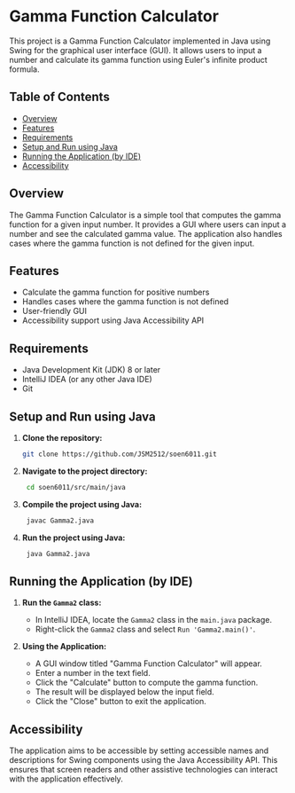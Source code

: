 # Gamma Function Calculator

This project is a Gamma Function Calculator implemented in Java using Swing for the graphical user interface (GUI). It allows users to input a number and calculate its gamma function using Euler's infinite product formula.

## Table of Contents

- [Overview](#overview)
- [Features](#features)
- [Requirements](#requirements)
- [Setup and Run using Java](#setup)
- [Running the Application (by IDE)](#running-the-application)
- [Accessibility](#accessibility)

## Overview

The Gamma Function Calculator is a simple tool that computes the gamma function for a given input number. It provides a GUI where users can input a number and see the calculated gamma value. The application also handles cases where the gamma function is not defined for the given input.

## Features

- Calculate the gamma function for positive numbers
- Handles cases where the gamma function is not defined
- User-friendly GUI
- Accessibility support using Java Accessibility API

## Requirements

- Java Development Kit (JDK) 8 or later
- IntelliJ IDEA (or any other Java IDE)
- Git

## Setup and Run using Java

1. **Clone the repository:**

   ```sh
   git clone https://github.com/JSM2512/soen6011.git
    ```
2. **Navigate to the project directory:**

    ```sh
     cd soen6011/src/main/java
    ```
3. **Compile the project using Java:**

    ```sh
     javac Gamma2.java
    ```
4. **Run the project using Java:**

    ```sh
     java Gamma2.java
    ```
## Running the Application (by IDE)

1. **Run the `Gamma2` class:**

   - In IntelliJ IDEA, locate the `Gamma2` class in the `main.java` package.
   - Right-click the `Gamma2` class and select `Run 'Gamma2.main()'`.

2. **Using the Application:**

   - A GUI window titled "Gamma Function Calculator" will appear.
   - Enter a number in the text field.
   - Click the "Calculate" button to compute the gamma function.
   - The result will be displayed below the input field.
   - Click the "Close" button to exit the application.

## Accessibility

The application aims to be accessible by setting accessible names and descriptions for Swing components using the Java Accessibility API. This ensures that screen readers and other assistive technologies can interact with the application effectively.

